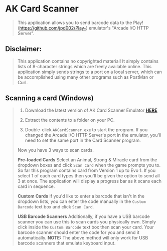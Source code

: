 # AK Card Scanner
> This application allows you to send barcode data to the Play! (https://github.com/jpd002/Play-) emulator's "Arcade I/O HTTP Server".

## Disclaimer:
> This application contains no copyrighted material! 
> It simply contains lists of 8-character strings which are freely available online.
> This application simply sends strings to a port on a local server, which can be accomplished using many other programs such as PostMan or Curl.



## Scanning a card (Windows)
> 1. Download the latest version of AK Card Scanner Emulator  [**HERE**](<https://github.com/Gama-Tech/AK-Card-Scanner-Releases/releases/tag/release>)
> 
> 2. Extract the contents to a folder on your PC.
> 
> 3. Double-click `AKCardScanner.exe` to start the program.
> If you changed the Arcade I/O HTTP Server's port in the emulator, you'll need to set the same port in the Card Scanner program. 
> 
> Now you have 3 ways to scan cards.
> 
> **Pre-loaded Cards**
> Select an Animal, Strong & Miracle card from the dropdown boxes and click `Scan Card` when the game prompts you to. So far this program contains card from Version 1 up to Evo 1.
> If you select 1 of each card types then you'll be given the option to send all 3 at once.
> The application will display a progress bar as it scans each card in sequence.
> 
> **Custom Cards**
> If you'd like to enter a barcode that isn't in the dropdown lists, you can enter the code manually in the `Custom Barcode` text box and click `Scan Card`.
> 
> **USB Barcode Scanners**
> Additionally, if you have a USB barcode scanner you can use this to scan cards you physically own. Simply click inside the `Custom Barcode` text box then scan your card.
> Your barcode scanner should enter the code for you and send it automatically.
> **NOTE:** The above method will only work for USB barcode scanners that emulate keyboard input.
